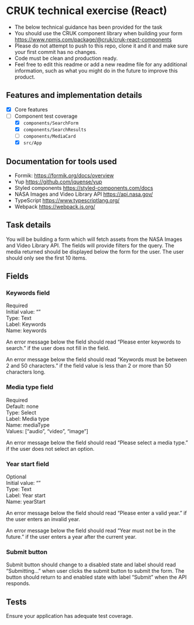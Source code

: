 # CRUK technical exercise (React)

- The below technical guidance has been provided for the task
- You should use the CRUK component library when building your form https://www.npmjs.com/package/@cruk/cruk-react-components
- Please do not attempt to push to this repo, clone it and it and make sure your first commit has no changes.
- Code must be clean and production ready.
- Feel free to edit this readme or add a new readme file for any additional information, such as what you might do in the future to improve this product.

## Features and implementation details

- [x] Core features
- [ ] Component test coverage
  - [x] `components/SearchForm`
  - [x] `components/SearchResults`
  - [ ] `components/MediaCard`
  - [x] `src/App`   

## Documentation for tools used

- Formik: https://formik.org/docs/overview
- Yup https://github.com/jquense/yup
- Styled components https://styled-components.com/docs
- NASA Images and Video Library API https://api.nasa.gov/
- TypeScript https://www.typescriptlang.org/
- Webpack https://webpack.js.org/

## Task details

You will be building a form which will fetch assets from the NASA Images and Video Library API. The fields will provide filters for the query. The media returned should be displayed below the form for the user. The user should only see the first 10 items.

## Fields

### Keywords field

Required  
Initial value: “”  
Type: Text  
Label: Keywords  
Name: keywords

An error message below the field should read “Please enter keywords to search.” if the user does not fill in the field.

An error message below the field should read “Keywords must be between 2 and 50 characters.” if the field value is less than 2 or more than 50 characters long.

### Media type field

Required  
Default: none  
Type: Select  
Label: Media type  
Name: mediaType  
Values: [“audio”, “video”, “image”]

An error message below the field should read “Please select a media type.” if the user does not select an option.

### Year start field

Optional  
Initial value: “”  
Type: Text  
Label: Year start  
Name: yearStart

An error message below the field should read “Please enter a valid year.” if the user enters an invalid year.

An error message below the field should read “Year must not be in the future.” if the user enters a year after the current year.

### Submit button

Submit button should change to a disabled state and label should read “Submitting…” when user clicks the submit button to submit the form. The button should return to and enabled state with label “Submit” when the API responds.

## Tests

Ensure your application has adequate test coverage.
